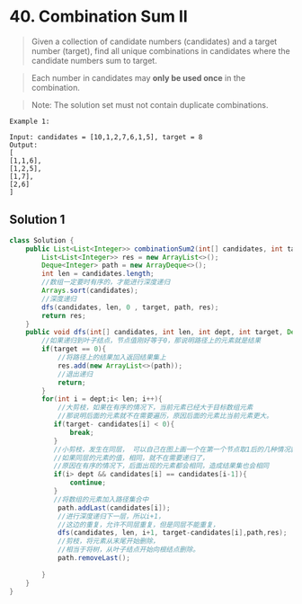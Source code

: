 # 40. Combination Sum II

>Given a collection of candidate numbers (candidates) and a target number (target), find all unique combinations in candidates where the candidate numbers sum to target.

>Each number in candidates may **only be used once** in the combination.

>Note: The solution set must not contain duplicate combinations.
```
Example 1:

Input: candidates = [10,1,2,7,6,1,5], target = 8
Output: 
[
[1,1,6],
[1,2,5],
[1,7],
[2,6]
]
```

## Solution 1
```java
class Solution {
    public List<List<Integer>> combinationSum2(int[] candidates, int target) {
        List<List<Integer>> res = new ArrayList<>();
        Deque<Integer> path = new ArrayDeque<>();
        int len = candidates.length;
        //数组一定要时有序的，才能进行深度递归
        Arrays.sort(candidates);
        //深度递归
        dfs(candidates, len, 0 , target, path, res);
        return res;
    }
    public void dfs(int[] candidates, int len, int dept, int target, Deque<Integer> path, List<List<Integer>> res){
        //如果递归到叶子结点，节点值刚好等于0，那说明路径上的元素就是结果
        if(target == 0){
            //将路径上的结果加入返回结果集上
            res.add(new ArrayList<>(path));
            //退出递归
            return; 
        }
        for(int i = dept;i< len; i++){
            //大剪枝，如果在有序的情况下，当前元素已经大于目标数组元素
            //那说明后面的元素就不在需要遍历，原因后面的元素比当前元素更大。
           if(target- candidates[i] < 0){
               break;
           }
           //小剪枝，发生在同层， 可以自己在图上画一个在第一个节点取1后的几种情况就可以发现
           //如果同层的元素的值，相同，就不在需要递归了，
           //原因在有序的情况下，后面出现的元素都会相同，造成结果集也会相同
           if(i> dept && candidates[i] == candidates[i-1]){
               continue;
           }
           //将数组的元素加入路径集合中
            path.addLast(candidates[i]);
            //进行深度递归下一层，所以i+1，
            //这边的重复，允许不同层重复，但是同层不能重复，
            dfs(candidates, len, i+1, target-candidates[i],path,res);
            //剪枝，将元素从末尾开始删除，
            //相当于将树，从叶子结点开始向根结点删除。
            path.removeLast();
          
        }
    }
}
```
